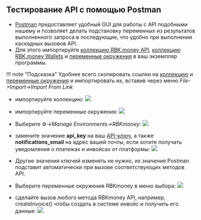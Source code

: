 <script>
    lightbox.option({
      'fadeDuration': 10,
      'imageFadeDuration': 10,
      'resizeDuration': 10,
      'wrapAround': true
    })
</script>

## Тестирование API с помощью Postman

- [Postman](https://www.getpostman.com/) предоставляет удобный GUI для работы с API подобными нашему и позволяет делать подстановку переменных из результатов выполненного запроса в последующие, что удобно при выполнении каскадных вызовов API.
- Для этого импортируйте [коллекцию RBK.money API](/docs/payments/postman/RBKmoney.postman_collection.json), [коллекцию RBK.money Wallets](/docs/payments/postman/RBKmoney.Wallets.postman_collection.json) и [переменные окружения](/docs/payments/postman/RBKmoney.postman_environment.json) в ваш экземпляр программы.

!!! note "Подсказка" 
	Удобнее всего скопировать ссылки на [коллекцию](/docs/payments/postman/RBKmoney.postman_collection.json) и [переменные окружения](/docs/payments/postman/RBKmoney.postman_environment.json) и импортировать их, вставив через меню _File->Import->Import From Link_

- импортируйте коллекцию:
<a href="../../payments/postman/screenshots/postman-import-collection.png" data-lightbox="postman-import-collection" data-title="postman-import-collection.png"><img src="../../payments/postman/screenshots/postman-import-collection.png"></a>

- импортируйте переменные окружения:
<a href="../../payments/postman/screenshots/postman-import-env.png" data-lightbox="postman-import-env" data-title="postman-import-env.png"><img src="../../payments/postman/screenshots/postman-import-env.png"></a>

- Выберите &#9881;_->Manage Environments->RBKmoney_:
<a href="../../payments/postman/screenshots/postman-manage-env.png" data-lightbox="postman-manage-env" data-title="postman-manage-env.png"><img src="../../payments/postman/screenshots/postman-manage-env.png"></a>

- замените значение **api_key** на ваш [API-ключ](https://dashboard.rbk.money/tokenization), а также **notifications_email** на адрес вашей почты, если хотите получать уведомления о платежах и инвойсах от платформы:
<a href="../../payments/postman/screenshots/postman-paste-apikey.png" data-lightbox="postman-paste-apikey" data-title="postman-paste-apikey.png"><img src="../../payments/postman/screenshots/postman-paste-apikey.png"></a>

- Другие значения ключей изменять не нужно, их значения Postman подставит автоматически при вызове соответствующих методов API.

- Выберите переменные окружения RBKmoney в меню выбора:
<a href="../../payments/postman/screenshots/postman-choose-env.png" data-lightbox="postman-choose-env" data-title="postman-choose-env.png"><img src="../../payments/postman/screenshots/postman-choose-env.png"></a>

- сделайте вызов любого метода RBKmoney API, например, createInvoice() чтобы создать в системе инвойс и получить его данные:
<a href="../../payments/postman/screenshots/postman-api-call.png" data-lightbox="postman-api-call" data-title="postman-api-call.png"><img src="../../payments/postman/screenshots/postman-api-call.png"></a>
